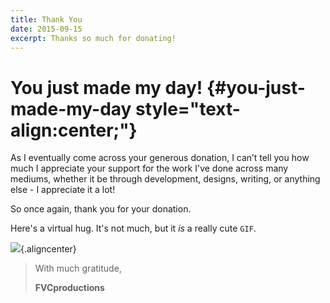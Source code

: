 ```yaml
---
title: Thank You
date: 2015-09-15
excerpt: Thanks so much for donating!
---
```


**You just made my day!** {#you-just-made-my-day style="text-align:center;"}
=========================

As I eventually come across your generous donation, I can’t tell you how
much I appreciate your support for the work I've done across many
mediums, whether it be through development, designs, writing, or
anything else - I appreciate it a lot!

So once again, thank you for your donation.

Here's a virtual hug. It's not much, but it *is* a really cute `GIF`.

![](http://www.quick-break.net/c/2013/05/08/Send_virtual_hug.gif){.aligncenter}

> With much gratitude,
>
> **FVCproductions**
